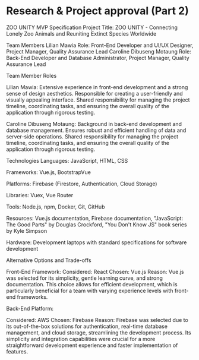 # Research & Project approval (Part 2)

ZOO UNITY MVP Specification
Project Title: ZOO UNITY - Connecting Lonely Zoo Animals and Reuniting Extinct Species Worldwide

Team Members
Lilian Mawia
Role: Front-End Developer and UI/UX Designer, Project Manager, Quality Assurance Lead
Caroline Dibuseng Motaung
Role: Back-End Developer and Database Administrator, Project Manager, Quality Assurance Lead


Team Member Roles

Lilian Mawia:
Extensive experience in front-end development and a strong sense of design aesthetics.
Responsible for creating a user-friendly and visually appealing interface.
Shared responsibility for managing the project timeline, coordinating tasks, and ensuring the overall quality of the application through rigorous testing.

Caroline Dibuseng Motaung:
Background in back-end development and database management.
Ensures robust and efficient handling of data and server-side operations.
Shared responsibility for managing the project timeline, coordinating tasks, and ensuring the overall quality of the application through rigorous testing.

Technologies
Languages: JavaScript, HTML, CSS

Frameworks: Vue.js, BootstrapVue

Platforms: Firebase (Firestore, Authentication, Cloud Storage)

Libraries: Vuex, Vue Router

Tools: Node.js, npm, Docker, Git, GitHub

Resources: Vue.js documentation, Firebase documentation, "JavaScript: The Good Parts" by Douglas Crockford, "You Don't Know JS" book series by Kyle Simpson

Hardware: Development laptops with standard specifications for software development

Alternative Options and Trade-offs

Front-End Framework:
Considered: React
Chosen: Vue.js
Reason: Vue.js was selected for its simplicity, gentle learning curve, and strong documentation. This choice allows for efficient development, which is particularly beneficial for a team with varying experience levels with front-end frameworks.

Back-End Platform:

Considered: AWS
Chosen: Firebase
Reason: Firebase was selected due to its out-of-the-box solutions for authentication, real-time database management, and cloud storage, streamlining the development process. Its simplicity and integration capabilities were crucial for a more straightforward development experience and faster implementation of features.

